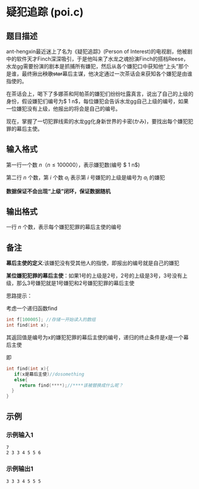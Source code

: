 # 疑犯追踪 (poi.c)

## 题目描述

ant-hengxin最近迷上了名为《疑犯追踪》(Person of Interest)的电视剧，他被剧中的软件天才Finch深深吸引，于是他叫来了水龙之魂扮演Finch的搭档Reese，水龙gg需要扮演的剧本是抓捕所有嫌犯，然后从各个嫌犯口中获知他“上头”那个是谁，最终揪出~~秧歌star~~幕后主谋，他决定通过一次茶话会来获知各个嫌犯是由谁指使的。

在茶话会上，喝下了多娜茶和阿帕茶的嫌犯们纷纷吐露真言，说出了自己的上级的身份，假设嫌犯们编号为$ 1$~$n$，每位嫌犯会告诉水龙gg自己上级的编号，如果一位嫌犯没有上级，他报出的将会是自己的编号。

现在，掌握了一切犯罪线索的水龙gg化身新世界的卡密(かみ)，要找出每个嫌犯犯罪的幕后主使。

## 输入格式

第一行一个数 $n$（$n \leq 100000$），表示嫌犯数(编号 $ 1$~$n$)

第二行 $n$ 个数，第 $i$ 个数 $a_i$ 表示第 $i$ 号嫌犯的上级是编号为 $a_i$ 的嫌犯

**数据保证不会出现“上级”闭环，保证数据随机**

## 输出格式

一行 $n$ 个数，表示每个嫌犯犯罪的幕后主使的编号

## 备注

**幕后主使的定义**:该嫌犯没有受其他人的指使，即报出的编号就是自己的嫌犯

**某位嫌犯犯罪的幕后主使**：如果1号的上级是2号，2号的上级是3号，3号没有上级，那么3号嫌犯就是1号嫌犯和2号嫌犯犯罪的幕后主使

思路提示：

考虑一个递归函数find

```cpp
int f[100005]; //存储一开始读入的数组
int find(int x);
```

其返回值是编号为x的嫌犯犯罪的幕后主使的编号，递归的终止条件是x是一个幕后主使

即

```cpp
int find(int x){
   if(x是幕后主使)//dosomething
   else{
     return find(****);//****该被替换成什么呢？
  }
}
```

## 示例

### 示例输入1

```text
7
2 3 3 4 5 5 6
```

### 示例输出1

```text
3 3 3 4 5 5 5
```